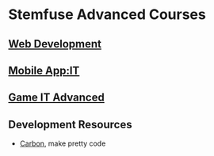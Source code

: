 # Stemfuse Advanced Courses

## [Web Development](./webdesign)
## [Mobile App:IT](./mobile)
## [Game IT Advanced]()

## Development Resources
* [Carbon](https://carbon.now.sh), make pretty code
